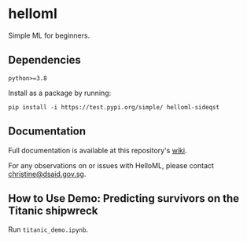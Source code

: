 # helloml
Simple ML for beginners.

## Dependencies
```
python>=3.8
```

Install as a package by running:
```
pip install -i https://test.pypi.org/simple/ helloml-sideqst
```

## Documentation
Full documentation is available at this repository's [wiki](https://github.com/sideqst/helloml/wiki).

For any observations on or issues with HelloML, please contact christine@dsaid.gov.sg.

## How to Use Demo: Predicting survivors on the Titanic shipwreck

Run `titanic_demo.ipynb`.
